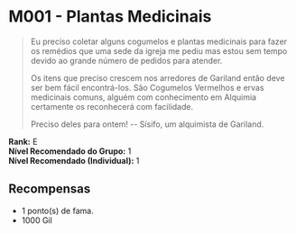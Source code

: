 # M001 - Plantas Medicinais

>Eu preciso coletar alguns cogumelos e plantas medicinais para fazer os remédios que uma sede da igreja me pediu mas estou sem tempo devido ao grande número de pedidos para atender.
>
>Os itens que preciso crescem nos arredores de Gariland então deve ser bem fácil encontrá-los. São Cogumelos Vermelhos e ervas medicinais comuns, alguém com conhecimento em Alquimia certamente os reconhecerá com facilidade.
>
>Preciso deles para ontem!
-- Sísifo, um alquimista de Gariland.

**Rank:** E  
**Nível Recomendado do Grupo:** 1  
**Nível Recomendado (Individual):** 1  

## Recompensas

* 1 ponto(s) de fama.
* 1000 Gil